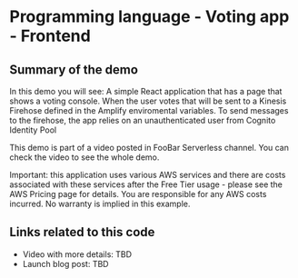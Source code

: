 # Programming language - Voting app - Frontend

## Summary of the demo

In this demo you will see:
A simple React application that has a page that shows a voting console.
When the user votes that will be sent to a Kinesis Firehose defined in the Amplify enviromental variables.
To send messages to the firehose, the app relies on an unauthenticated user from Cognito Identity Pool

This demo is part of a video posted in FooBar Serverless channel. You can check the video to see the whole demo.

Important: this application uses various AWS services and there are costs associated with these services after the Free Tier usage - please see the AWS Pricing page for details. You are responsible for any AWS costs incurred. No warranty is implied in this example.

## Links related to this code

- Video with more details: TBD
- Launch blog post: TBD
